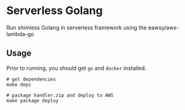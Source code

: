 # Serverless Golang

Run shimless Golang in serverless framework using the eawsy/aws-lambda-go 

## Usage
Prior to running, you should get `go` and `docker` installed. 

    # get dependencies
    make deps

    # package handler.zip and deploy to AWS
    make package deploy

